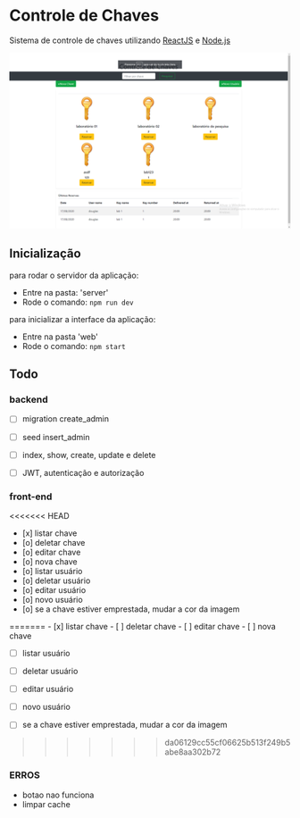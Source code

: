 # Controle de Chaves
Sistema de controle de chaves utilizando <a href='https://pt-br.reactjs.org/'>ReactJS</a> e <a href='https://www.nodejs.org/'>Node.js</a>

![Alt text](home.png?raw=true "Optional Title")

## Inicialização
para rodar o servidor da aplicação:
<ul>  
  <li>Entre na pasta: 'server'</li>
  <li>Rode o comando: <code>npm run dev</code></li> 
</ul>

para inicializar a interface da aplicação:
<ul>
  <li>Entre na pasta 'web'</li>
  <li>Rode o comando: <code>npm start</code></li>
</ul>

## Todo

### backend
- [ ] migration create_admin
- [ ] seed insert_admin
- [ ] index, show, create, update e delete
- [ ] JWT, autenticação e autorização
  
     
### front-end
<<<<<<< HEAD
<ul>
  <li>[x] listar chave  </li>
  <li>[o] deletar chave</li>
  <li>[o] editar chave</li>
  <li>[o] nova chave</li>

  <li>[o] listar usuário</li>
  <li>[o] deletar usuário</li>
  <li>[o] editar usuário</li>
  <li>[o] novo usuário</li>
 
  <li>[o] se a chave estiver emprestada, mudar a cor da imagem</li>
</ul>
=======
- [x] listar chave 
- [ ] deletar chave
- [ ] editar chave
- [ ] nova chave

- [ ] listar usuário
- [ ] deletar usuário
- [ ] editar usuário
- [ ] novo usuário

- [ ] se a chave estiver emprestada, mudar a cor da imagem

>>>>>>> da06129cc55cf06625b513f249b5abe8aa302b72


### ERROS
  - botao nao funciona
  - limpar cache
